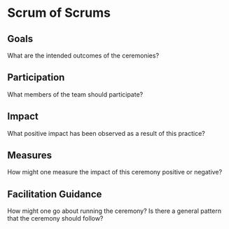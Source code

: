 # Scrum of Scrums

## Goals

What are the intended outcomes of the ceremonies?

## Participation

What members of the team should participate?

## Impact

What positive impact has been observed as a result of this practice?

## Measures

How might one measure the impact of this ceremony positive or negative?

## Facilitation Guidance

How might one go about running the ceremony? Is there a general pattern that the ceremony should follow?